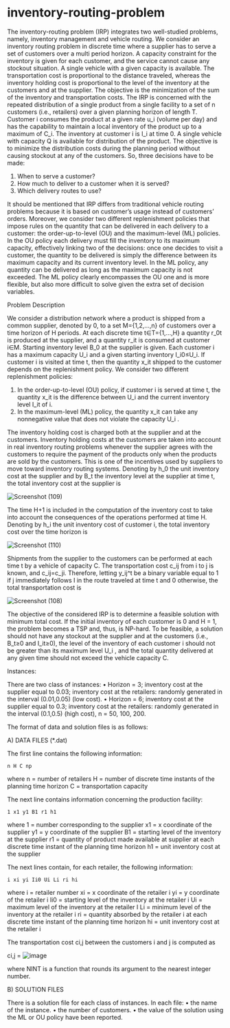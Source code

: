 # inventory-routing-problem

The inventory-routing problem (IRP) integrates two well-studied problems, namely, inventory management and vehicle routing. We consider an inventory routing problem in discrete time where a supplier has to serve a set of customers over a multi period horizon. A capacity constraint for the inventory is given for each customer, and the service cannot cause any stockout situation. A single vehicle with a given capacity is available. The transportation cost is proportional to the distance traveled, whereas the inventory holding cost is proportional to the level of the inventory at the customers and at the supplier. The objective is the minimization of the sum of the inventory and transportation costs. 
The IRP is concerned with the repeated distribution of a single product from a single facility to a set of n customers (i.e., retailers) over a given planning horizon of length T. Customer i consumes the product at a given rate u_i (volume per day) and has the capability to maintain a local inventory of the product up to a maximum of C_i. The inventory at customer i is I_i at time 0. A single vehicle with capacity Q is available for distribution of the product. The objective is to minimize the distribution costs during the planning period without causing stockout at any of the customers.
So, three decisions have to be made:

1. When to serve a customer?
2. How much to deliver to a customer when it is served?
3. Which delivery routes to use?
   
It should be mentioned that IRP differs from traditional vehicle routing problems because it is based on customer’s usage instead of customers’ orders. Moreover, we consider two different replenishment policies that impose rules on the quantity that can be delivered in each delivery to a customer: the order-up-to-level (OU) and the maximum-level (ML) policies. In the OU policy each delivery must fill the inventory to its maximum capacity, effectively linking two of the decisions: once one decides to visit a customer, the quantity to be delivered is simply the difference between its maximum capacity and its current inventory level. In the ML policy, any quantity can be delivered as long as the maximum capacity is not exceeded. The ML policy clearly encompasses the OU one and is more flexible, but also more difficult to solve given the extra set of decision variables.

Problem Description

We consider a distribution network where a product is shipped from a common supplier, denoted by 0, to a set M={1,2,…,n} of customers over a time horizon of H periods. At each discrete time t∈T={1,…,H} a quantity r_0t is produced at the supplier, and a quantity r_it is consumed at customer i∈M. Starting inventory level B_0 at the supplier is given. Each customer i has a maximum capacity U_i and a given starting inventory I_i0≤U_i. If customer i is visited at time t, then the quantity x_it shipped to the customer depends on the replenishment policy. We consider two different replenishment policies:
1. In the order-up-to-level (OU) policy, if customer i is served at time t, the quantity x_it is the difference between U_i and the current inventory level I_it of i.
2. In the maximum-level (ML) policy, the quantity x_it can take any nonnegative value that does not violate the capacity U_i . 

 
The inventory holding cost is charged both at the supplier and at the customers. Inventory holding costs at the customers are taken into account in real inventory routing problems whenever the supplier agrees with the customers to require the payment of the products only when the products are sold by the customers. This is one of the incentives used by suppliers to move toward inventory routing systems.
Denoting by h_0 the unit inventory cost at the supplier and by B_t the inventory level at the supplier at time t, the total inventory cost at the supplier is

![Screenshot (109)](https://github.com/razimasoodi/inventory-routing-problem/assets/170275013/3e6db4d6-0f57-4953-85fc-82634553efb1)


The time H+1 is included in the computation of the inventory cost to take into account the consequences of the operations performed at time H. Denoting by h_i  the unit inventory cost of customer i, the total inventory cost over the time horizon is 

![Screenshot (110)](https://github.com/razimasoodi/inventory-routing-problem/assets/170275013/cfece5d1-ce2a-4598-ba01-cf81bf8c2c33)


Shipments from the supplier to the customers can be performed at each time t by a vehicle of capacity C. The transportation cost c_ij from i to j is known, and c_ij=c_ji. Therefore, letting y_ij^t be a binary variable equal to 1 if j immediately follows I in the route traveled at time t and 0 otherwise, the total transportation cost is

![Screenshot (108)](https://github.com/razimasoodi/inventory-routing-problem/assets/170275013/2c44f6fa-2505-4ada-a005-abc616889f26)

The objective of the considered IRP is to determine a feasible solution with minimum total cost. If the initial inventory of each customer is 0 and H = 1, the problem becomes a TSP and, thus, is NP-hard. To be feasible, a solution should not have any stockout at the supplier and at the customers (i.e., B_t≥0 and I_it≥0), the level of the inventory of each customer i should not be greater than its maximum level U_i , and the total quantity delivered at any given time should not exceed the vehicle capacity C.

Instances:

There are two class of instances:
•	Horizon = 3; inventory cost at the supplier equal to 0.03; inventory cost at the retailers: randomly generated in the interval (0.01,0.05) (low cost).
•	Horizon = 6; inventory cost at the supplier equal to 0.3; inventory cost at the retailers: randomly generated in the interval (0.1,0.5) (high cost), n = 50, 100, 200.

The format of data and solution files is as follows:

A) DATA FILES (*.dat)

The first line contains the following information:

	n H C np
where
	n = number of retailers
	H = number of discrete time instants of the planning time horizon
	C  = transportation capacity
	

The next line contains information concerning the production facility:

	1 x1 y1 B1 r1 h1

where
	1 =  number corresponding to the supplier
	x1 = x coordinate of the supplier
	y1 = y coordinate of the supplier
	B1 = starting level of the inventory at the supplier
	r1 = quantity of product made available at supplier at each discrete time instant of the planning time horizon
	h1 = unit inventory cost at the supplier

The next lines contain, for each retailer, the following information:

	i xi yi Ii0 Ui Li ri hi

where
	i = retailer number
	xi = x coordinate of the retailer i
	yi = y coordinate of the retailer i
	Ii0 = starting level of the inventory at the retailer i
	Ui = maximum level of the inventory at the retailer I
	Li = minimum level of the inventory at the retailer i
	ri  = quantity absorbed by the retailer i at each discrete time instant of the planning time horizon
	hi = unit inventory cost at the retailer i

The transportation cost ci,j between the customers i and j is computed as 

ci,j = ![image](https://github.com/razimasoodi/inventory-routing-problem/assets/170275013/851ecee9-5508-4375-be08-fbc4a01969b0)



where NINT is a function that rounds its argument to the nearest integer number.

B) SOLUTION FILES

There is a solution file for each class of instances. In each file:
•	the name of the instance.
•	the number of customers.
•	the value of the solution using the ML or OU policy
have been reported.



